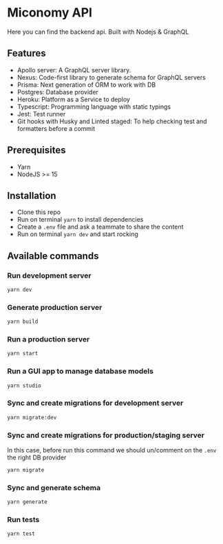 # Miconomy API

Here you can find the backend api. Built with Nodejs & GraphQL

## Features

- Apollo server: A GraphQL server library.
- Nexus: Code-first library to generate schema for GraphQL servers
- Prisma: Next generation of ORM to work with DB
- Postgres: Database provider
- Heroku: Platform as a Service to deploy
- Typescript: Programming language with static typings
- Jest: Test runner
- Git hooks with Husky and Linted staged: To help checking test and formatters before a commit

## Prerequisites

- Yarn
- NodeJS >= 15

## Installation

- Clone this repo
- Run on terminal `yarn` to install dependencies
- Create a `.env` file and ask a teammate to share the content
- Run on terminal `yarn dev` and start rocking

## Available commands

### Run development server

```bash
yarn dev
```

### Generate production server

```bash
yarn build
```

### Run a production server

```bash
yarn start
```

### Run a GUI app to manage database models

```bash
yarn studio
```

### Sync and create migrations for development server

```bash
yarn migrate:dev
```

### Sync and create migrations for production/staging server

In this case, before run this command we should un/comment on the `.env` the right DB provider

```bash
yarn migrate
```

### Sync and generate schema

```bash
yarn generate
```

### Run tests

```bash
yarn test
```
